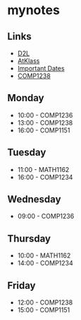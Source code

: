# mynotes
## Links
- [D2L](https://learn.georgebrown.ca)
- [AtKlass](https://app.atklass.com)
- [Important Dates](https://www.georgebrown.ca/current-students/important-dates?term=27246&category=131)
- [COMP1238](comp1238.md)

## Monday
- 10:00 - COMP1236
- 13:00 - COMP1238
- 16:00 - COMP1151
## Tuesday
- 11:00 - MATH1162
- 16:00 - COMP1234
## Wednesday
- 09:00 - COMP1236
## Thursday
- 10:00 - MATH1162
- 14:00 - COMP1234
## Friday
- 12:00 - COMP1238
- 15:00 - COMP1151  
